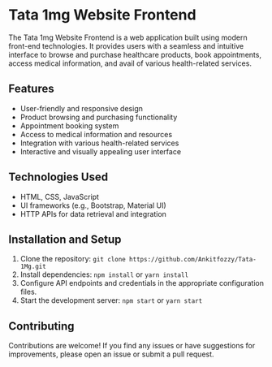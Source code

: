 
# Tata 1mg Website Frontend

The Tata 1mg Website Frontend is a web application built using modern front-end technologies. It provides users with a seamless and intuitive interface to browse and purchase healthcare products, book appointments, access medical information, and avail of various health-related services.

## Features

- User-friendly and responsive design
- Product browsing and purchasing functionality
- Appointment booking system
- Access to medical information and resources
- Integration with various health-related services
- Interactive and visually appealing user interface

## Technologies Used

- HTML, CSS, JavaScript
- UI frameworks (e.g., Bootstrap, Material UI)
- HTTP APIs for data retrieval and integration

## Installation and Setup

1. Clone the repository: `git clone https://github.com/Ankitfozzy/Tata-1Mg.git`
2. Install dependencies: `npm install` or `yarn install`
3. Configure API endpoints and credentials in the appropriate configuration files.
4. Start the development server: `npm start` or `yarn start`

## Contributing

Contributions are welcome! If you find any issues or have suggestions for improvements, please open an issue or submit a pull request.
